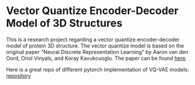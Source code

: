 # Vector Quantize Encoder-Decoder Model of 3D Structures

This is a research project regarding a vector quantize encoder-decoder model of protein 3D structure.
The vector quantize model is based on the original paper
"Neural Discrete Representation Learning" by Aaron van den Oord, Oriol Vinyals, and Koray Kavukcuoglu. 
The paper can be found [here](https://arxiv.org/abs/1711.00937).

Here is a great repo of different pytorch implementation of VQ-VAE models: [repository](https://github.com/lucidrains/vector-quantize-pytorch)
